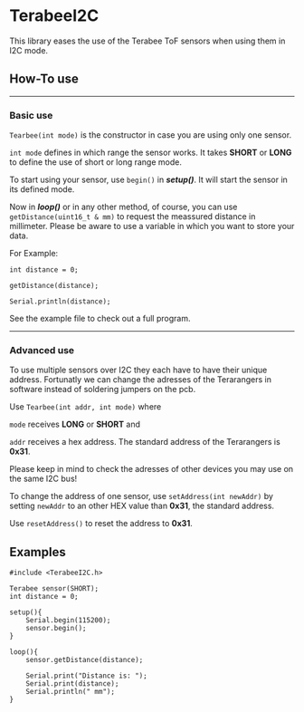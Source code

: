 # TerabeeI2C
This library eases the use of the Terabee ToF sensors when using them in I2C mode.

## How-To use
---
 
 ### Basic use
 ```Tearbee(int mode)``` is the constructor in case you are using only one sensor.

 ```int mode``` defines in which range the sensor works. It takes **SHORT** or **LONG** to define the use of short or long range mode.

 To start using your sensor, use ```begin()``` in ***setup()***. It will start the sensor in its defined mode.

 Now in ***loop()*** or in any other method, of course, you can use ```getDistance(uint16_t & mm)``` to request the meassured distance in millimeter. Please be aware to use a variable in which you want to store your data.

 For Example:
 ```
 int distance = 0;

 getDistance(distance);

 Serial.println(distance);
 ````

See the example file to check out a full program.

---
### Advanced use
 
 To use multiple sensors over I2C they each have to have their unique address. Fortunatly we can change the adresses of the Terarangers in software instead of soldering jumpers on the pcb.
 
 Use ```Tearbee(int addr, int mode)``` where 
 
```mode``` receives **LONG** or **SHORT**  and 

 ```addr``` receives a hex address.
 The standard address of the Terarangers is **0x31**.

 Please keep in mind to check the adresses of other devices you may use on the same I2C bus!

 To change the address of one sensor, use ```setAddress(int newAddr)``` by setting ```newAddr``` to an other HEX value than **0x31**, the standard address.

Use ```resetAddress()``` to reset the address to **0x31**.

## Examples

```
#include <TerabeeI2C.h>

Terabee sensor(SHORT);
int distance = 0;

setup(){
    Serial.begin(115200);
    sensor.begin();
}

loop(){
    sensor.getDistance(distance);
    
    Serial.print("Distance is: ");
    Serial.print(distance);
    Serial.println(" mm");
}
```